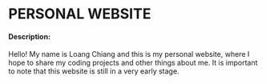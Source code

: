 # PERSONAL WEBSITE
#### Description:
Hello! My name is Loang Chiang and this is my personal website, where I hope to share my coding projects and other things about me. 
It is important to note that this website is still in a very early stage.